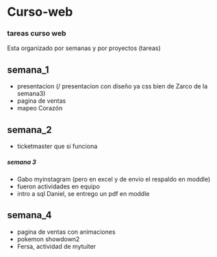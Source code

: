 # Curso-web
### tareas curso web
Esta organizado por semanas y por proyectos (tareas)
## semana_1
- presentacion (/ presentacion con diseño ya css bien de Zarco de la semana3)
- pagina de ventas
- mapeo Corazón 
## semana_2
- ticketmaster que si funciona
##### semana 3
- Gabo myinstagram (pero en excel y de envio el respaldo en moddle)
- fueron actividades en equipo
- intro a sql Daniel, se entrego un pdf en moddle
## semana_4
- pagina de ventas con animaciones
- pokemon showdown2
- Fersa, actividad de mytuiter
